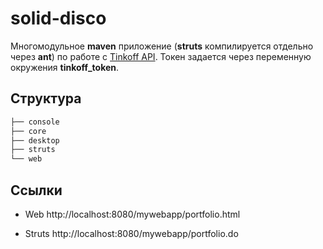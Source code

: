 # solid-disco

Многомодульное **maven** приложение (**struts** компилируется отдельно через **ant**) по работе с [Tinkoff API](https://github.com/RussianInvestments/invest-api-java-sdk).
Токен задается через переменную окружения **tinkoff_token**.

## Структура

```bash
├── console
├── core
├── desktop
├── struts
└── web
```
## Ссылки

* Web http://localhost:8080/mywebapp/portfolio.html

* Struts http://localhost:8080/mywebapp/portfolio.do